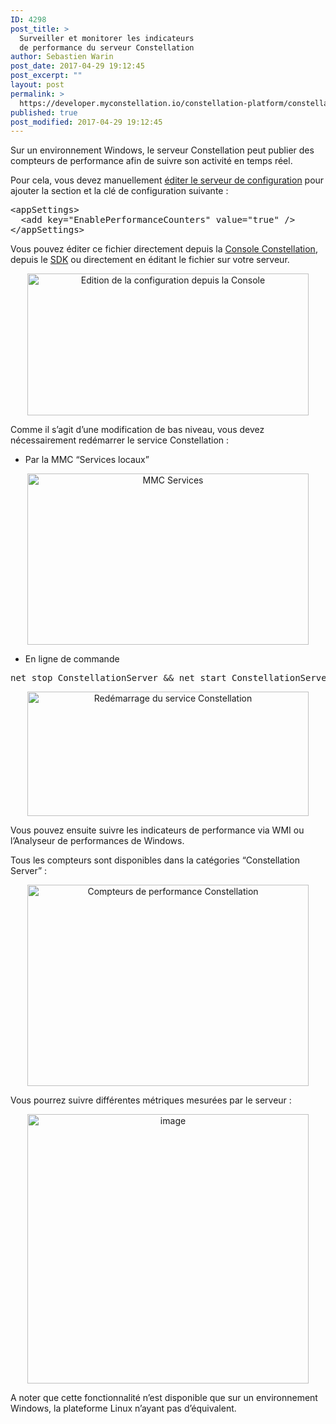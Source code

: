 ```yaml
---
ID: 4298
post_title: >
  Surveiller et monitorer les indicateurs
  de performance du serveur Constellation
author: Sebastien Warin
post_date: 2017-04-29 19:12:45
post_excerpt: ""
layout: post
permalink: >
  https://developer.myconstellation.io/constellation-platform/constellation-server/performance-counters/
published: true
post_modified: 2017-04-29 19:12:45
---
```

<p>Sur un environnement Windows, le serveur Constellation peut publier des compteurs de performance afin de suivre son activité en temps réel.</p> <p>Pour cela, vous devez manuellement <a href="/constellation-platform/constellation-server/fichier-de-configuration/">éditer le serveur de configuration</a> pour ajouter la section et la clé de configuration suivante :</p><pre class="lang:xml decode:true">&lt;appSettings&gt;
  &lt;add key="EnablePerformanceCounters" value="true" /&gt;
&lt;/appSettings&gt;</pre>
<p>Vous pouvez éditer ce fichier directement depuis la <a href="/constellation-platform/constellation-console/configuration-editor/">Console Constellation</a>, depuis le <a href="/constellation-platform/constellation-sdk/editer-configuration-constellation-depuis-visual-studio/">SDK</a> ou directement en éditant le fichier sur votre serveur.</p>
<p align="center"><a href="https://developer.myconstellation.io/wp-content/uploads/2017/04/image-18.png"><img title="Edition de la configuration depuis la Console" style="border-top: 0px; border-right: 0px; background-image: none; border-bottom: 0px; padding-top: 0px; padding-left: 0px; border-left: 0px; display: inline; padding-right: 0px" border="0" alt="Edition de la configuration depuis la Console" src="https://developer.myconstellation.io/wp-content/uploads/2017/04/image_thumb-18.png" width="450" height="227"></a></p>
<p>Comme il s’agit d’une modification de bas niveau, vous devez nécessairement redémarrer le service Constellation :</p>
<ul>
<li>Par la MMC “Services locaux”</li></ul>
<p align="center"><a href="https://developer.myconstellation.io/wp-content/uploads/2017/04/image-19.png"><img title="MMC Services" style="border-top: 0px; border-right: 0px; background-image: none; border-bottom: 0px; padding-top: 0px; padding-left: 0px; border-left: 0px; display: inline; padding-right: 0px" border="0" alt="MMC Services" src="https://developer.myconstellation.io/wp-content/uploads/2017/04/image_thumb-19.png" width="450" height="274"></a></p>
<ul>
<li>En ligne de commande</li></ul><pre class="lang:bash decode:true">net stop ConstellationServer &amp;&amp; net start ConstellationServer</pre>
<p align="center"><a href="https://developer.myconstellation.io/wp-content/uploads/2017/04/image-20.png"><img title="Red&eacute;marrage du service Constellation" style="border-top: 0px; border-right: 0px; background-image: none; border-bottom: 0px; padding-top: 0px; padding-left: 0px; border-left: 0px; display: inline; padding-right: 0px" border="0" alt="Red&eacute;marrage du service Constellation" src="https://developer.myconstellation.io/wp-content/uploads/2017/04/image_thumb-20.png" width="450" height="199"></a></p>

<p>Vous pouvez ensuite suivre les indicateurs de performance via WMI ou l’Analyseur de performances de Windows.</p>
<p>Tous les compteurs sont disponibles dans la catégories “Constellation Server” :</p>
<p align="center"><a href="https://developer.myconstellation.io/wp-content/uploads/2017/04/image-21.png"><img title="Compteurs de performance Constellation" style="border-top: 0px; border-right: 0px; background-image: none; border-bottom: 0px; padding-top: 0px; padding-left: 0px; border-left: 0px; display: inline; padding-right: 0px" border="0" alt="Compteurs de performance Constellation" src="https://developer.myconstellation.io/wp-content/uploads/2017/04/image_thumb-21.png" width="450" height="322"></a></p>
<p align="left">Vous pourrez suivre différentes métriques mesurées par le serveur :</p>
<p align="center"><a href="https://developer.myconstellation.io/wp-content/uploads/2017/04/image-22.png"><img title="image" style="border-top: 0px; border-right: 0px; background-image: none; border-bottom: 0px; padding-top: 0px; padding-left: 0px; border-left: 0px; display: inline; padding-right: 0px" border="0" alt="image" src="https://developer.myconstellation.io/wp-content/uploads/2017/04/image_thumb-22.png" width="450" height="431"></a></p>
<p align="left">A noter que cette fonctionnalité n’est disponible que sur un environnement Windows, la plateforme Linux n’ayant pas d’équivalent.</p>